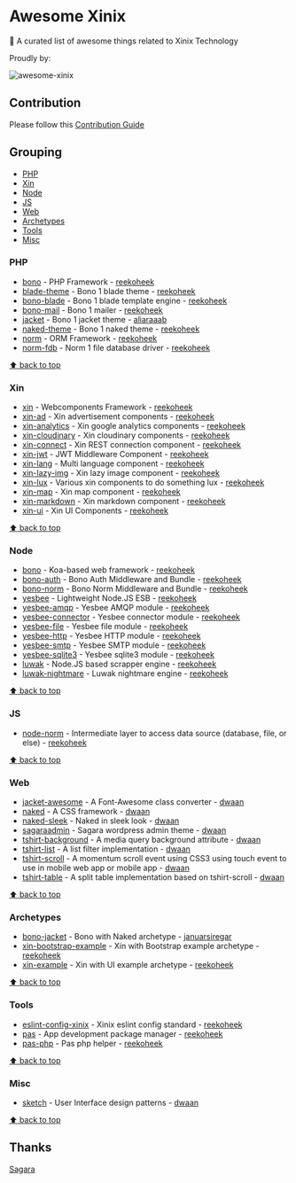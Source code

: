 # Awesome Xinix

:star2: A curated list of awesome things related to Xinix Technology

Proudly by:

![awesome-xinix](http://sagara.id/wp-content/themes/sagara-web/assets-theme/img/logo.png)

## Contribution

Please follow this [Contribution Guide](CONTRIBUTION.md)

## Grouping

+ [PHP](#php)
+ [Xin](#xin)
+ [Node](#node)
+ [JS](#js)
+ [Web](#web)
+ [Archetypes](#archetypes)
+ [Tools](#tools)
+ [Misc](#misc)

### PHP

- [bono](https://github.com/xinix-technology/bono) - PHP Framework - [reekoheek](https://github.com/reekoheek)
- [blade-theme](https://github.com/xinix-technology/blade-theme) - Bono 1 blade theme - [reekoheek](https://github.com/reekoheek)
- [bono-blade](https://github.com/xinix-technology/bono-blade) - Bono 1 blade template engine - [reekoheek](https://github.com/reekoheek)
- [bono-mail](https://github.com/xinix-technology/bono-mail) - Bono 1 mailer - [reekoheek](https://github.com/reekoheek)
- [jacket](https://github.com/xinix-technology/jacket) - Bono 1 jacket theme - [aliaraaab](https://github.com/aliaraaab)
- [naked-theme](https://github.com/xinix-technology/naked-theme) - Bono 1 naked theme - [reekoheek](https://github.com/reekoheek)
- [norm](https://github.com/xinix-technology/norm) - ORM Framework - [reekoheek](https://github.com/reekoheek)
- [norm-fdb](https://github.com/xinix-technology/norm-fdb) - Norm 1 file database driver - [reekoheek](https://github.com/reekoheek)


[:arrow_up: back to top](#grouping)


### Xin

- [xin](https://github.com/xinix-technology/xin) - Webcomponents Framework - [reekoheek](https://github.com/reekoheek)
- [xin-ad](https://github.com/xinix-technology/xin-ad) - Xin advertisement components - [reekoheek](https://github.com/reekoheek)
- [xin-analytics](https://github.com/xinix-technology/xin-analytics) - Xin google analytics components - [reekoheek](https://github.com/reekoheek)
- [xin-cloudinary](https://github.com/reekoheek/xin-cloudinary) - Xin cloudinary components - [reekoheek](https://github.com/reekoheek)
- [xin-connect](https://github.com/reekoheek/xin-connect) - Xin REST connection component - [reekoheek](https://github.com/reekoheek)
- [xin-jwt](https://github.com/reekoheek/xin-jwt) - JWT Middleware Component - [reekoheek](https://github.com/reekoheek)
- [xin-lang](https://github.com/xinix-technology/xin-lang) - Multi language component - [reekoheek](https://github.com/reekoheek)
- [xin-lazy-img](https://github.com/reekoheek/xin-lazy-img) - Xin lazy image component - [reekoheek](https://github.com/reekoheek)
- [xin-lux](https://github.com/xinix-technology/xin-lux) - Various xin components to do something lux - [reekoheek](https://github.com/reekoheek)
- [xin-map](https://github.com/xinix-technology/xin-map) - Xin map component - [reekoheek](https://github.com/reekoheek)
- [xin-markdown](https://github.com/reekoheek/xin-markdown) - Xin markdown component - [reekoheek](https://github.com/reekoheek)
- [xin-ui](https://github.com/reekoheek/xin-ui) - Xin UI Components - [reekoheek](https://github.com/reekoheek)


[:arrow_up: back to top](#grouping)


### Node

- [bono](https://github.com/xinix-technology/node-bono) - Koa-based web framework - [reekoheek](https://github.com/reekoheek)
- [bono-auth](https://github.com/reekoheek/node-bono-auth) - Bono Auth Middleware and Bundle - [reekoheek](https://github.com/reekoheek)
- [bono-norm](https://github.com/reekoheek/node-bono-norm) - Bono Norm Middleware and Bundle - [reekoheek](https://github.com/reekoheek)
- [yesbee](https://github.com/xinix-technology/yesbee) - Lightweight Node.JS ESB - [reekoheek](https://github.com/reekoheek)
- [yesbee-amqp](https://github.com/xinix-technology/yesbee-amqp) - Yesbee AMQP module - [reekoheek](https://github.com/reekoheek)
- [yesbee-connector](https://github.com/xinix-technology/yesbee-connector) - Yesbee connector module - [reekoheek](https://github.com/reekoheek)
- [yesbee-file](https://github.com/xinix-technology/yesbee-file) - Yesbee file module - [reekoheek](https://github.com/reekoheek)
- [yesbee-http](https://github.com/xinix-technology/yesbee-http) - Yesbee HTTP module - [reekoheek](https://github.com/reekoheek)
- [yesbee-smtp](https://github.com/xinix-technology/yesbee-smtp) - Yesbee SMTP module - [reekoheek](https://github.com/reekoheek)
- [yesbee-sqlite3](https://github.com/xinix-technology/yesbee-sqlite3) - Yesbee sqlite3 module - [reekoheek](https://github.com/reekoheek)
- [luwak](https://github.com/xinix-technology/luwak) - Node.JS based scrapper engine - [reekoheek](https://github.com/reekoheek)
- [luwak-nightmare](https://github.com/xinix-technology/luwak-nightmare) - Luwak nightmare engine - [reekoheek](https://github.com/reekoheek)


[:arrow_up: back to top](#grouping)


### JS

- [node-norm](https://github.com/xinix-technology/node-norm) - Intermediate layer to access data source (database, file, or else) - [reekoheek](https://github.com/reekoheek)


[:arrow_up: back to top](#grouping)


### Web

- [jacket-awesome](https://github.com/xinix-technology/jacket-awesome) - A Font-Awesome class converter - [dwaan](https://github.com/dwaan)
- [naked](https://github.com/xinix-technology/naked) - A CSS framework - [dwaan](https://github.com/dwaan)
- [naked-sleek](https://github.com/xinix-technology/naked-sleek) - Naked in sleek look - [dwaan](https://github.com/dwaan)
- [sagaraadmin](https://github.com/xinix-technology/xinix-technology/sagaraadmin) - Sagara wordpress admin theme - [dwaan](https://github.com/dwaan)
- [tshirt-background](https://github.com/xinix-technology/tshirt-background) - A media query background attribute - [dwaan](https://github.com/dwaan)
- [tshirt-list](https://github.com/xinix-technology/tshirt-list) - A list filter implementation - [dwaan](https://github.com/dwaan)
- [tshirt-scroll](https://github.com/xinix-technology/tshirt-scroll) - A momentum scroll event using CSS3 using touch event to use in mobile web app or mobile app - [dwaan](https://github.com/dwaan)
- [tshirt-table](https://github.com/xinix-technology/tshirt-table) - A split table implementation based on tshirt-scroll - [dwaan](https://github.com/dwaan)


[:arrow_up: back to top](#grouping)


### Archetypes

- [bono-jacket](https://github.com/xinix-technology/bono-jacket) - Bono with Naked archetype - [januarsiregar](https://github.com/januarsiregar)
- [xin-bootstrap-example](https://github.com/reekoheek/xin-bootstrap-example) - Xin with Bootstrap example archetype - [reekoheek](https://github.com/reekoheek)
- [xin-example](https://github.com/reekoheek/xin-example) - Xin with UI example archetype - [reekoheek](https://github.com/reekoheek)


[:arrow_up: back to top](#grouping)


### Tools

- [eslint-config-xinix](https://github.com/xinix-technology/eslint-config-xinix) - Xinix eslint config standard - [reekoheek](https://github.com/reekoheek)
- [pas](https://github.com/xinix-technology/pas) - App development package manager - [reekoheek](https://github.com/reekoheek)
- [pas-php](https://github.com/xinix-technology/pas-php) - Pas php helper - [reekoheek](https://github.com/reekoheek)


[:arrow_up: back to top](#grouping)


### Misc

- [sketch](https://github.com/xinix-technology/sketch) - User Interface design patterns - [dwaan](https://github.com/dwaan)


[:arrow_up: back to top](#grouping)


## Thanks

[Sagara](http://sagara.id)


